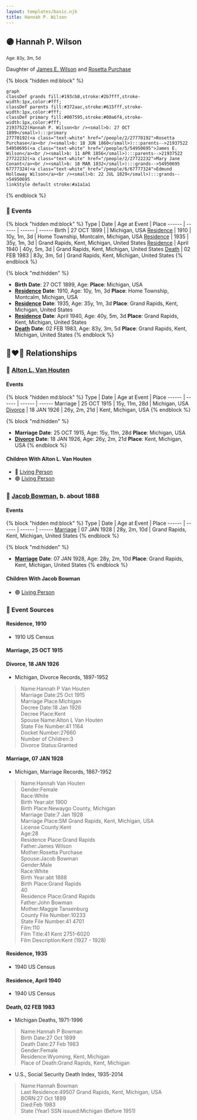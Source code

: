 ```yaml
---
layout: templates/basic.njk
title: Hannah P. Wilson
---
```

## 🟣 Hannah P. Wilson
<small>Age: 83y, 3m, 5d</small>

Daughter of [James E. Wilson](/people/5/54950695) and [Rosetta Purchase](/people/2/27770192)

{% block "hidden md:block" %}
```mermaid
graph
classDef grands fill:#193cb8,stroke:#2b7fff,stroke-width:1px,color:#fff;
classDef parents fill:#372aac,stroke:#615fff,stroke-width:1px,color:#fff;
classDef primary fill:#007595,stroke:#00a6f4,stroke-width:1px,color:#fff;
21937522(Hannah P. Wilson<br /><small>b: 27 OCT 1899</small>):::primary
27770192(<a class="text-white" href="/people/2/27770192">Rosetta Purchase</a><br /><small>b: 18 JUN 1860</small>):::parents-->21937522
54950695(<a class="text-white" href="/people/5/54950695">James E. Wilson</a><br /><small>b: 11 APR 1856</small>):::parents-->21937522
27722232(<a class="text-white" href="/people/2/27722232">Mary Jane Conant</a><br /><small>b: 18 MAR 1832</small>):::grands-->54950695
67777324(<a class="text-white" href="/people/6/67777324">Edmund Holloway Wilson</a><br /><small>b: 22 JUL 1829</small>):::grands-->54950695
linkStyle default stroke:#a1a1a1
```
{% endblock %}

### 📆 Events

{% block "hidden md:block" %}
Type | Date | Age at Event | Place
------ | ------ | ------ | ------
Birth | 27 OCT 1899 |  | Michigan, USA
[Residence](#event-event-0) | 1910 | 10y, 1m, 3d | Home Township, Montcalm, Michigan, USA
[Residence](#event-event-1) | 1935 | 35y, 1m, 3d | Grand Rapids, Kent, Michigan, United States
[Residence](#event-event-2) | April 1940 | 40y, 5m, 3d | Grand Rapids, Kent, Michigan, United States
[Death](#event-event-6) | 02 FEB 1983 | 83y, 3m, 5d | Grand Rapids, Kent, Michigan, United States
{% endblock %}

{% block "md:hidden" %}
- **Birth**
**Date**: 27 OCT 1899, Age:
**Place**: Michigan, USA
- **[Residence](#event-event-0)**
**Date**: 1910, Age: 10y, 1m, 3d
**Place**: Home Township, Montcalm, Michigan, USA
- **[Residence](#event-event-1)**
**Date**: 1935, Age: 35y, 1m, 3d
**Place**: Grand Rapids, Kent, Michigan, United States
- **[Residence](#event-event-2)**
**Date**: April 1940, Age: 40y, 5m, 3d
**Place**: Grand Rapids, Kent, Michigan, United States
- **[Death](#event-event-6)**
**Date**: 02 FEB 1983, Age: 83y, 3m, 5d
**Place**: Grand Rapids, Kent, Michigan, United States
{% endblock %}

## 👩‍❤️‍👨 Relationships

### 🔵 [Alton L. Van Houten](/people/5/51690460)

#### Events

{% block "hidden md:block" %}
Type | Date | Age at Event | Place
------ | ------ | ------ | ------
Marriage | 25 OCT 1915 | 15y, 11m, 28d | Michigan, USA
[Divorce](#event-family-0-event-1) | 18 JAN 1926 | 26y, 2m, 21d | Kent, Michigan, USA
{% endblock %}

{% block "md:hidden" %}
- **Marriage**
**Date**: 25 OCT 1915, Age: 15y, 11m, 28d
**Place**: Michigan, USA
- **[Divorce](#event-family-0-event-1)**
**Date**: 18 JAN 1926, Age: 26y, 2m, 21d
**Place**: Kent, Michigan, USA
{% endblock %}

#### Children With Alton L. Van Houten
* 🔵 [Living Person](/people/1/166256)
* 🟣 [Living Person](/people/7/71073164)
### 🔵 [Jacob Bowman](/people/6/67867260), b. about 1888

#### Events

{% block "hidden md:block" %}
Type | Date | Age at Event | Place
------ | ------ | ------ | ------
[Marriage](#event-family-1-event-0) | 07 JAN 1928 | 28y, 2m, 10d | Grand Rapids, Kent, Michigan, United States
{% endblock %}

{% block "md:hidden" %}
- **[Marriage](#event-family-1-event-0)**
**Date**: 07 JAN 1928, Age: 28y, 2m, 10d
**Place**: Grand Rapids, Kent, Michigan, United States
{% endblock %}

#### Children With Jacob Bowman
* 🟣 [Living Person](/people/3/33717196)
### 📰 Event Sources

#### <a id="event-event-0"></a> Residence, 1910
* 1910 US Census

#### <a id="event-family-0-event-0"></a> Marriage, 25 OCT 1915

#### <a id="event-family-0-event-1"></a> Divorce, 18 JAN 1926
* Michigan, Divorce Records, 1897-1952
>   
  > Name:Hannah P Van Houten  
  > Marriage Date:25 Oct 1915  
  > Marriage Place:Michigan  
  > Decree Date:18 Jan 1926  
  > Decree Place:Kent  
  > Spouse Name:Alton L Van Houten  
  > State File Number:41 1164  
  > Docket Number:27660  
  > Number of Children:3  
  > Divorce Status:Granted

#### <a id="event-family-1-event-0"></a> Marriage, 07 JAN 1928
* Michigan, Marriage Records, 1867-1952
>   
  > Name:Hannah Van Houten  
  > Gender:Female  
  > Race:White  
  > Birth Year:abt 1900  
  > Birth Place:Newaygo County, Michigan  
  > Marriage Date:7 Jan 1928  
  > Marriage Place:SM Grand Rapids, Kent, Michigan, USA  
  > License County:Kent  
  > Age:28  
  > Residence Place:Grand Rapids  
  > Father:James Wilson  
  > Mother:Rosetta Purchase  
  > Spouse:Jacob Bowman  
  > Gender:Male  
  > Race:White  
  > Birth Year:abt 1888  
  > Birth Place:Grand Rapids  
  > 40  
  > Residence Place:Grand Rapids  
  > Father:John Bowman  
  > Mother:Maggie Tansenburg  
  > County File Number:10233  
  > State File Number:41 4701  
  > Film:110  
  > Film Title:41 Kent 2751-6020  
  > Film Description:Kent (1927 - 1928)

#### <a id="event-event-1"></a> Residence, 1935
* 1940 US Census
#### <a id="event-event-2"></a> Residence, April 1940
* 1940 US Census

#### <a id="event-event-6"></a> Death, 02 FEB 1983
* Michigan Deaths, 1971-1996
>   
  > Name:Hannah P Bowman  
  > Birth Date:27 Oct 1899  
  > Death Date:27 Feb 1983  
  > Gender:Female  
  > Residence:Wyoming, Kent, Michigan  
  > Place of Death:Grand Rapids, Kent, Michigan
* U.S., Social Security Death Index, 1935-2014
>   
  > Name:Hannah Bowman  
  > Last Residence:49507 Grand Rapids, Kent, Michigan, USA  
  > BORN:27 Oct 1899  
  > Died:Feb 1983  
  > State (Year) SSN issued:Michigan (Before 1951)
